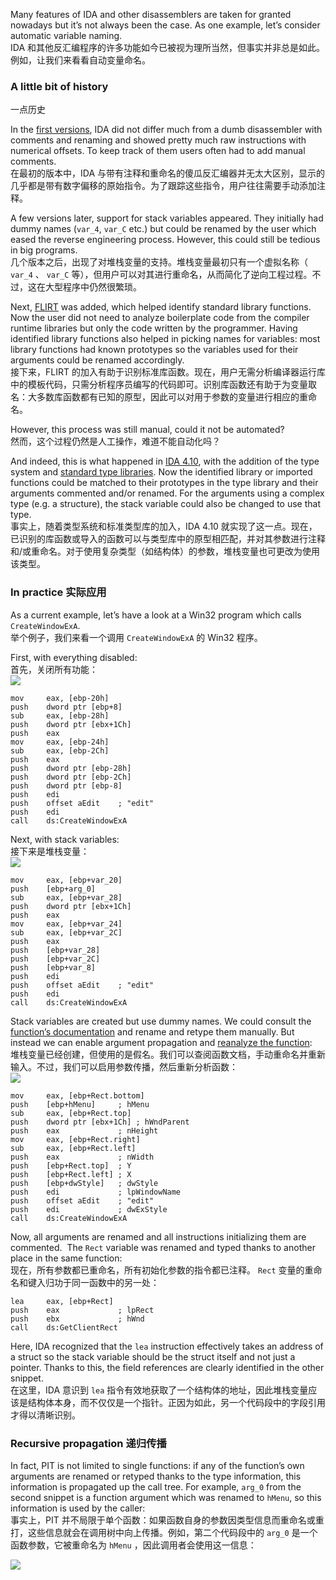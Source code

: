 Many features of IDA and other disassemblers are taken for granted nowadays but it’s not always been the case. As one example, let’s consider automatic variable naming.  
IDA 和其他反汇编程序的许多功能如今已被视为理所当然，但事实并非总是如此。例如，让我们来看看自动变量命名。

### A little bit of history  
一点历史

In the [first versions](https://hex-rays.com/about-us/our-journey/), IDA did not differ much from a dumb disassembler with comments and renaming and showed pretty much raw instructions with numerical offsets. To keep track of them users often had to add manual comments.  
在最初的版本中，IDA 与带有注释和重命名的傻瓜反汇编器并无太大区别，显示的几乎都是带有数字偏移的原始指令。为了跟踪这些指令，用户往往需要手动添加注释。

A few versions later, support for stack variables appeared. They initially had dummy names (`var_4`, `var_C` etc.) but could be renamed by the user which eased the reverse engineering process. However, this could still be tedious in big programs.  
几个版本之后，出现了对堆栈变量的支持。堆栈变量最初只有一个虚拟名称（ `var_4` 、 `var_C` 等），但用户可以对其进行重命名，从而简化了逆向工程过程。不过，这在大型程序中仍然很繁琐。

Next, [FLIRT](https://hex-rays.com/products/ida/tech/flirt/) was added, which helped identify standard library functions. Now the user did not need to analyze boilerplate code from the compiler runtime libraries but only the code written by the programmer. Having identified library functions also helped in picking names for variables: most library functions had known prototypes so the variables used for their arguments could be renamed accordingly.  
接下来，FLIRT 的加入有助于识别标准库函数。现在，用户无需分析编译器运行库中的模板代码，只需分析程序员编写的代码即可。识别库函数还有助于为变量取名：大多数库函数都有已知的原型，因此可以对用于参数的变量进行相应的重命名。

However, this process was still manual, could it not be automated?  
然而，这个过程仍然是人工操作，难道不能自动化吗？

And indeed, this is what happened in [IDA 4.10](https://hex-rays.com/products/ida/news/4_x/), with the addition of the type system and [standard type libraries](https://hex-rays.com/blog/igors-tip-of-the-week-60-type-libraries/). Now the identified library or imported functions could be matched to their prototypes in the type library and their arguments commented and/or renamed. For the arguments using a complex type (e.g. a structure), the stack variable could also be changed to use that type.  
事实上，随着类型系统和标准类型库的加入，IDA 4.10 就实现了这一点。现在，已识别的库函数或导入的函数可以与类型库中的原型相匹配，并对其参数进行注释和/或重命名。对于使用复杂类型（如结构体）的参数，堆栈变量也可更改为使用该类型。

### In practice 实际应用

As a current example, let’s have a look at a Win32 program which calls `CreateWindowExA`.  
举个例子，我们来看一个调用 `CreateWindowExA` 的 Win32 程序。

First, with everything disabled:  
首先，关闭所有功能：  
![](assets/2022/01/pit_cfg_none.png)

```
mov     eax, [ebp-20h]
push    dword ptr [ebp+8]
sub     eax, [ebp-28h]
push    dword ptr [ebx+1Ch]
push    eax
mov     eax, [ebp-24h]
sub     eax, [ebp-2Ch]
push    eax
push    dword ptr [ebp-28h]
push    dword ptr [ebp-2Ch]
push    dword ptr [ebp-8]
push    edi
push    offset aEdit    ; "edit"
push    edi
call    ds:CreateWindowExA
```

Next, with stack variables:  
接下来是堆栈变量：  
![](assets/2022/01/pit_cfg_stkvar.png)

```
mov     eax, [ebp+var_20]
push    [ebp+arg_0]
sub     eax, [ebp+var_28]
push    dword ptr [ebx+1Ch]
push    eax
mov     eax, [ebp+var_24]
sub     eax, [ebp+var_2C]
push    eax
push    [ebp+var_28]
push    [ebp+var_2C]
push    [ebp+var_8]
push    edi
push    offset aEdit    ; "edit"
push    edi
call    ds:CreateWindowExA
```

Stack variables are created but use dummy names. We could consult the [function’s documentation](https://docs.microsoft.com/en-us/windows/win32/api/winuser/nf-winuser-createwindowexa) and rename and retype them manually. But instead we can enable argument propagation and [reanalyze the function](https://hex-rays.com/blog/igor-tip-of-the-week-17-cross-references-2/):  
堆栈变量已经创建，但使用的是假名。我们可以查阅函数文档，手动重命名并重新输入。不过，我们可以启用参数传播，然后重新分析函数：  
![](assets/2022/01/pit_cfg_all.png)

```
mov     eax, [ebp+Rect.bottom]
push    [ebp+hMenu]     ; hMenu
sub     eax, [ebp+Rect.top]
push    dword ptr [ebx+1Ch] ; hWndParent
push    eax             ; nHeight
mov     eax, [ebp+Rect.right]
sub     eax, [ebp+Rect.left]
push    eax             ; nWidth
push    [ebp+Rect.top]  ; Y
push    [ebp+Rect.left] ; X
push    [ebp+dwStyle]   ; dwStyle
push    edi             ; lpWindowName
push    offset aEdit    ; "edit"
push    edi             ; dwExStyle
call    ds:CreateWindowExA
```

Now, all arguments are renamed and all instructions initializing them are commented.  The `Rect` variable was renamed and typed thanks to another place in the same function:   
现在，所有参数都已重命名，所有初始化参数的指令都已注释。 `Rect` 变量的重命名和键入归功于同一函数中的另一处：

```
lea     eax, [ebp+Rect]
push    eax             ; lpRect
push    ebx             ; hWnd
call    ds:GetClientRect
```

Here, IDA recognized that the `lea` instruction effectively takes an address of a struct so the stack variable should be the struct itself and not just a pointer. Thanks to this, the field references are clearly identified in the other snippet.  
在这里，IDA 意识到 `lea` 指令有效地获取了一个结构体的地址，因此堆栈变量应该是结构体本身，而不仅仅是一个指针。正因为如此，另一个代码段中的字段引用才得以清晰识别。

### Recursive propagation 递归传播

In fact, PIT is not limited to single functions: if any of the function’s own arguments are renamed or retyped thanks to the type information, this information is propagated up the call tree. For example, `arg_0` from the second snippet is a function argument which was renamed to `hMenu`, so this information is used by the caller:  
事实上，PIT 并不局限于单个函数：如果函数自身的参数因类型信息而重命名或重打，这些信息就会在调用树中向上传播。例如，第二个代码段中的 `arg_0` 是一个函数参数，它被重命名为 `hMenu` ，因此调用者会使用这一信息：

![](assets/2022/01/pit_propagate.png)